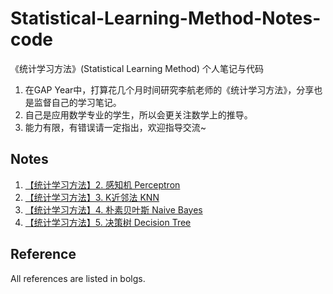 # Statistical-Learning-Method-Notes-code
《统计学习方法》(Statistical Learning Method) 个人笔记与代码

1. 在GAP Year中，打算花几个月时间研究李航老师的《统计学习方法》，分享也是监督自己的学习笔记。
2. 自己是应用数学专业的学生，所以会更关注数学上的推导。
3. 能力有限，有错误请一定指出，欢迎指导交流~


## Notes

1. [【统计学习方法】2. 感知机 Perceptron](http://www.chongfeng-ling.com/992/2-perception/)
2. [【统计学习方法】3. K近邻法 KNN](http://www.chongfeng-ling.com/1003/%e3%80%90%e7%bb%9f%e8%ae%a1%e5%ad%a6%e4%b9%a0%e6%96%b9%e6%b3%95%e3%80%913-k%e8%bf%91%e9%82%bb%e6%b3%95-knn/)
3. [【统计学习方法】4. 朴素贝叶斯 Naive Bayes](http://www.chongfeng-ling.com/1095/%e3%80%90%e7%bb%9f%e8%ae%a1%e5%ad%a6%e4%b9%a0%e6%96%b9%e6%b3%95%e3%80%91-4-%e6%9c%b4%e7%b4%a0%e8%b4%9d%e5%8f%b6%e6%96%af-naive-bayes/)
4. [【统计学习方法】5. 决策树 Decision Tree](http://www.chongfeng-ling.com/1109/5-decision-tree/)

## Reference
All references are listed in bolgs.
